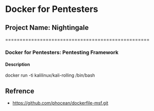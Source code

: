 # Docker for Pentesters
## Project Name: Nightingale
==================================================
### Docker for Pentesters: Pentesting Framework 

#### Description

docker run -ti kalilinux/kali-rolling /bin/bash



## Refrence 
- https://github.com/phocean/dockerfile-msf.git